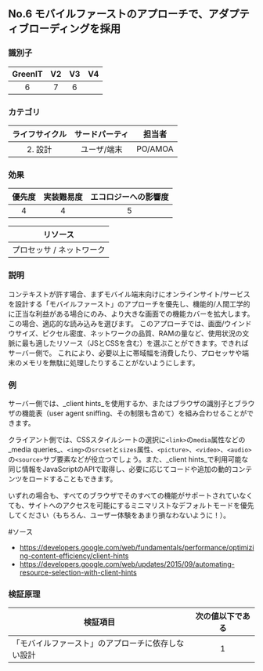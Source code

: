 ## No.6 モバイルファーストのアプローチで、アダプティブローディングを採用

### 識別子

| GreenIT |  V2  |  V3  |  V4  |
|:-------:|:----:|:----:|:----:|
|   6   | 7  | 6  |      |

### カテゴリ

| ライフサイクル |  サードパーティ  |  担当者  |
|:---------:|:----:|:----:|
| 2. 設計 | ユーザ/端末 | PO/AMOA |

### 効果

| 優先度 |      実装難易度       |  エコロジーへの影響度    |
|:-------------------:|:-------------------------:|:---------------------:|
| 4 | 4 | 5 |

|リソース                                      |
|:----------------------------------------------------------:|
|プロセッサ / ネットワーク  |

### 説明

コンテキストが許す場合、まずモバイル端末向けにオンラインサイト/サービスを設計する「モバイルファースト」のアプローチを優先し、機能的/人間工学的に正当な利益がある場合にのみ、より大きな画面での機能カバーを拡大します。この場合、適応的な読み込みを選びます。
このアプローチでは、画面/ウインドウサイズ、ピクセル密度、ネットワークの品質、RAMの量など、使用状況の文脈に最も適したリソース（JSとCSSを含む）を選ぶことができます。できればサーバー側で。
これにより、必要以上に帯域幅を消費したり、プロセッサや端末のメモリを無駄に処理したりすることがないようにします。

### 例

サーバー側では、_client hints_を使用するか、またはブラウザの識別子とブラウザの機能表（user agent sniffing、その制限も含めて）を組み合わせることができます。

クライアント側では、CSSスタイルシートの選択に`<link>`の`media`属性などの_media queries_、`<img>`の`srcset`と`sizes`属性、`<picture>`、`<video>`、`<audio>`の`<source>`サブ要素などが役立つでしょう。また、_client hints_で利用可能な同じ情報をJavaScriptのAPIで取得し、必要に応じてコードや追加の動的コンテンツをロードすることもできます。

いずれの場合も、すべてのブラウザでそのすべての機能がサポートされていなくても、サイトへのアクセスを可能にするミニマリストなデフォルトモードを優先してください（もちろん、ユーザー体験をあまり損なわないように！）。

#ソース

* https://developers.google.com/web/fundamentals/performance/optimizing-content-efficiency/client-hints
* https://developers.google.com/web/updates/2015/09/automating-resource-selection-with-client-hints

### 検証原理

| 検証項目     | 次の値以下である   |  
|-------------------|:-------------------------:|
|「モバイルファースト」のアプローチに依存しない設計 |  1 |
